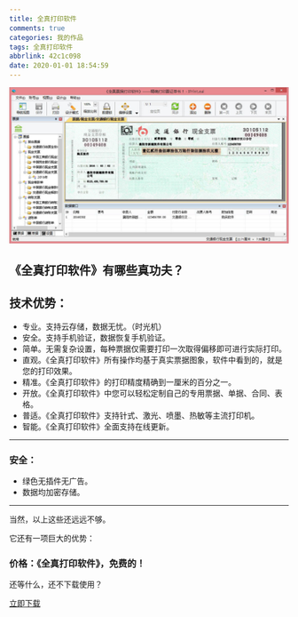 ```yaml
---
title: 全真打印软件
comments: true
categories: 我的作品
tags: 全真打印软件
abbrlink: 42c1c098
date: 2020-01-01 18:54:59
---
```



![](jm_xxzp_0_1.jpg "《全真打印软件》主界面")

## 《全真打印软件》有哪些真功夫？

## 技术优势：
* 专业。支持云存储，数据无忧。（时光机）
* 安全。支持手机验证，数据恢复手机验证。
* 简单。无需复杂设置，每种票据仅需要打印一次取得偏移即可进行实际打印。
* 直观。《全真打印软件》所有操作均基于真实票据图象，软件中看到的，就是您的打印效果。
* 精准。《全真打印软件》的打印精度精确到一厘米的百分之一。
* 开放。《全真打印软件》中您可以轻松定制自己的专用票据、单据、合同、表格。
* 普适。《全真打印软件》支持针式、激光、喷墨、热敏等主流打印机。
* 智能。《全真打印软件》全面支持在线更新。
---

### 安全：

* 绿色无插件无广告。
* 数据均加密存储。

---

当然，以上这些还远远不够。

它还有一项巨大的优势：

### 价格：《全真打印软件》，免费的！

还等什么，还不下载使用？
<div id="context_center">
        <a href="http://oss.myqzz.net/aime/全真打印软件安装.rar" alt="" title="立即下载《全真打印软件》" id="download">立即下载</a>
</div>

